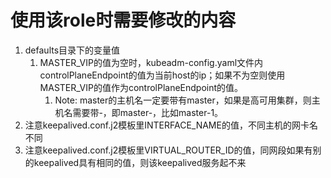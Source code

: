# 使用该role时需要修改的内容  
1. defaults目录下的变量值  
   1. MASTER_VIP的值为空时，kubeadm-config.yaml文件内controlPlaneEndpoint的值为当前host的ip；如果不为空则使用MASTER_VIP的值作为controlPlaneEndpoint的值。
      1. Note: master的主机名一定要带有master，如果是高可用集群，则主机名需要带-，即master-，比如master-1。  
2. 注意keepalived.conf.j2模板里INTERFACE_NAME的值，不同主机的网卡名不同
3. 注意keepalived.conf.j2模板里VIRTUAL_ROUTER_ID的值，同网段如果有别的keepalived具有相同的值，则该keepalived服务起不来